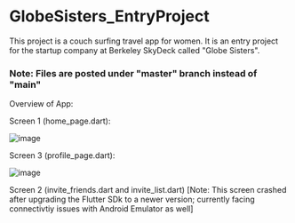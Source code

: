 # GlobeSisters_EntryProject
This project is a couch surfing travel app for women. It is an entry project for the startup company at Berkeley SkyDeck called "Globe Sisters".

### Note: Files are posted under "master" branch instead of "main"

Overview of App:

Screen 1 (home_page.dart):

![image](https://user-images.githubusercontent.com/76016696/191600969-3056444e-20b5-421d-aeb2-f27554dc42f6.png)

Screen 3 (profile_page.dart):

![image](https://user-images.githubusercontent.com/76016696/191601132-b2743024-c7df-435c-8260-4f045f5caa52.png)

Screen 2 (invite_friends.dart and invite_list.dart)
[Note: This screen crashed after upgrading the Flutter SDk to a newer version; currently facing connectivtiy issues with Android Emulator as well]
